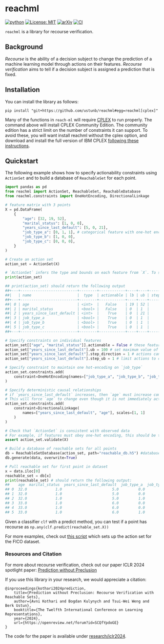 # reachml

[![python](https://img.shields.io/badge/Python-3.10-3776AB.svg?style=flat&logo=python&logoColor=white)](https://www.python.org)
[![License: MIT](https://img.shields.io/badge/License-MIT-yellow.svg)](https://opensource.org/licenses/MIT)
[![arXiv](https://img.shields.io/badge/arXiv-2308.12820-b31b1b.svg)](https://arxiv.org/abs/2308.12820)
[![CI](https://github.com/ustunb/reachml/actions/workflows/ci.yml/badge.svg?branch=main)](https://github.com/ustunb/reachml/actions/workflows/ci.yml)

`reachml` is a library for recourse verification.

## Background

*Recourse* is the ability of a decision subject to change the prediction of a machine learning model through actions on their features. *Recourse verification* aims to tell if a decision subject is assigned a prediction that is fixed.

## Installation

You can install the library as follows:
```
pip install "git+https://github.com/ustunb/reachml#egg=reachml[cplex]"
```

Many of the functions in `reach-ml` will require [CPLEX](https://www.ibm.com/products/ilog-cplex-optimization-studio) to run properly. The command above will install CPLEX Community Edition. The community edition has a strict limit on the number of constraints it can support. To avoid these, you will want install reachml without the cplex option, and download and install the full version of IBM CPLEX [following these instructions](https://github.com/ustunb/risk-slim/blob/master/docs/cplex_instructions.md).

## Quickstart

The following example shows how to specify actionability constraints using `ActionSet` and to build a database of `ReachableSet` for each point.

```python
import pandas as pd
from reachml import ActionSet, ReachableSet, ReachableDatabase
from reachml.constraints import OneHotEncoding, DirectionalLinkage

# feature matrix with 3 points
X = pd.DataFrame(
    {
        "age": [32, 19, 52],
        "marital_status": [1, 0, 0],
        "years_since_last_default": [5, 0, 21],
        "job_type_a": [0, 1, 1], # categorical feature with one-hot encoding
        "job_type_b": [1, 0, 0],
        "job_type_c": [0, 0, 0],
    }
)

# Create an action set
action_set = ActionSet(X)

# `ActionSet` infers the type and bounds on each feature from `X`. To see them:
print(action_set)

## print(action_set) should return the following output
##+---+--------------------------+--------+------------+----+----+----------------+---------+---------+
##|   | name                     |  type  | actionable | lb | ub | step_direction | step_ub | step_lb |
##+---+--------------------------+--------+------------+----+----+----------------+---------+---------+
##| 0 | age                      | <int>  |   False    | 19 | 52 |              0 |         |         |
##| 1 | marital_status           | <bool> |   False    | 0  | 1  |              0 |         |         |
##| 2 | years_since_last_default | <int>  |    True    | 0  | 21 |              1 |         |         |
##| 3 | job_type_a               | <bool> |    True    | 0  | 1  |              0 |         |         |
##| 4 | job_type_b               | <bool> |    True    | 0  | 1  |              0 |         |         |
##| 5 | job_type_c               | <bool> |    True    | 0  | 1  |              0 |         |         |
##+---+--------------------------+--------+------------+----+----+----------------+---------+---------+

# Specify constraints on individual features
action_set[["age", "marital_status"]].actionable = False # these features cannot or should not change
action_set["years_since_last_default"].ub = 100 # set maximum value of feature to 100
action_set["years_since_last_default"].step_direction = 1 # actions can only increase value
action_set["years_since_last_default"].step_ub = 1 # limit actions to changes value by 1

# Specify constraint to maintain one hot-encoding on `job_type`
action_set.constraints.add(
    constraint=OneHotEncoding(names=["job_type_a", "job_type_b", "job_type_c"])
)

# Specify deterministic causal relationships
# if `years_since_last_default` increases, then `age` must increase commensurately
# This will force `age` to change even though it is not immediately actionable
action_set.constraints.add(
    constraint=DirectionalLinkage(
        names=["years_since_last_default", "age"], scales=[1, 1]
    )
)

# Check that `ActionSet` is consistent with observed data
# For example, if features must obey one-hot encoding, this should be the case for X
assert action_set.validate(X)

# Build a database of reachable sets for all points
db = ReachableSetDatabase(action_set, path="reachable_db.h5") #database stored in file `./reachable_db.h5`
db.generate(data, overwrite=True)

# Pull reachable set for first point in dataset
x = data.iloc[0]
reachable_set = db[x]
print(reachable_set) # should return the following output:
##    age  marital_status  years_since_last_default  job_type_a  job_type_b  job_type_c
## 0  32.0             1.0                       5.0         0.0         1.0         0.0
## 1  32.0             1.0                       5.0         0.0         0.0         1.0
## 2  32.0             1.0                       5.0         1.0         0.0         0.0
## 3  33.0             1.0                       6.0         0.0         0.0         1.0
## 4  33.0             1.0                       6.0         0.0         1.0         0.0
## 5  33.0             1.0                       6.0         1.0         0.0         0.0
```
Given a classifier `clf` with a predict method, you can test if a point has recourse as `np.any(clf.predict(reachable_set.X))`

For more examples, check out [this
script](https://github.com/ustunb/reachml/blob/main/research/iclr2024/scripts/setup_dataset_actionset_fico.py) which sets up the action set for the FICO dataset.

### Resources and Citation

For more about recourse verification, check out our paper ICLR 2024 spotlight paper: [Prediction without Preclusion](https://openreview.net/forum?id=SCQfYpdoGE)

If you use this library in your research, we would appreciate a citation:
```
@inproceedings{kothari2024prediction,
    title={Prediction without Preclusion: Recourse Verification with Reachable Sets},
    author={Avni Kothari and Bogdan Kulynych and Tsui-Wei Weng and Berk Ustun},
    booktitle={The Twelfth International Conference on Learning Representations},
    year={2024},
    url={https://openreview.net/forum?id=SCQfYpdoGE}
}
```

The code for the paper is available under [research/iclr2024](https://github.com/ustunb/reachml/tree/main/research/iclr2024/).
